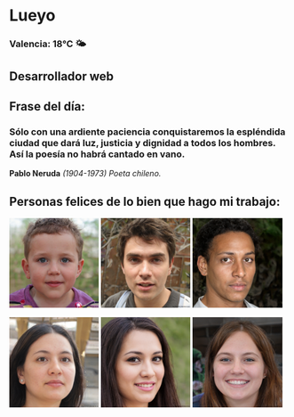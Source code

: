# Lueyo
### Valencia:  18°C 🌤️
## Desarrollador web
## Frase del día:
<!-- START QUOTE -->
### Sólo con una ardiente paciencia conquistaremos la espléndida ciudad que dará luz, justicia y dignidad a todos los hombres. Así la poesía no habrá cantado en vano.
**Pablo Neruda** *(1904-1973) Poeta chileno.*
<!-- END QUOTE -->






## Personas felices de lo bien que hago mi trabajo:

<p float="left">
  <img src="src/image_0.png" width="32%" />
  <img src="src/image_1.png" width="32%" /> 
  <img src="src/image_2.png" width="32%" />
</p>
<p float="left">
  <img src="src/image_3.png" width="32%" />
  <img src="src/image_4.png" width="32%" /> 
  <img src="src/image_5.png" width="32%" />
</p>
